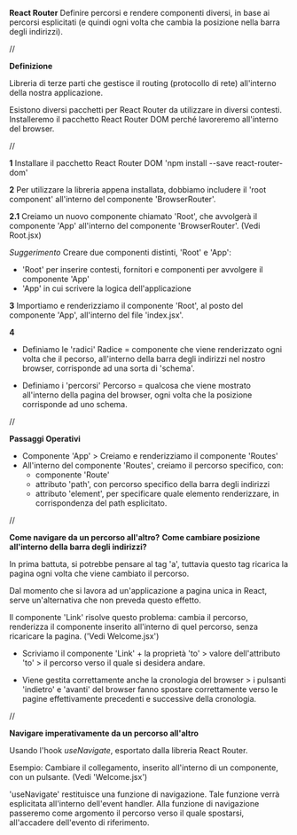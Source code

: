 **React Router**
Definire percorsi e rendere componenti diversi, 
in base ai percorsi esplicitati
(e quindi ogni volta che cambia la posizione nella barra degli indirizzi).

//

**Definizione**

Libreria di terze parti che gestisce il routing (protocollo di rete) all'interno della nostra applicazione.

Esistono diversi pacchetti per React Router da utilizzare in diversi contesti.
Installeremo il pacchetto React Router DOM perché lavoreremo all'interno del browser.

//

**1**
Installare il pacchetto React Router DOM
'npm install --save react-router-dom'

**2**
Per utilizzare la libreria appena installata, 
dobbiamo includere il 'root component' 
all'interno del componente 'BrowserRouter'.

**2.1**
Creiamo un nuovo componente chiamato 'Root',
che avvolgerà il componente 'App'
all'interno del componente 'BrowserRouter'.
(Vedi Root.jsx)

*Suggerimento*
Creare due componenti distinti, 'Root' e 'App':
- 'Root' per inserire contesti, fornitori e componenti per avvolgere il componente 'App'
- 'App' in cui scrivere la logica dell'applicazione

**3**
Importiamo e renderizziamo il componente 'Root', al posto del componente 'App', all'interno del file 'index.jsx'.

**4**
- Definiamo le 'radici'
Radice = componente che viene renderizzato 
ogni volta che il pecorso, all'interno della barra degli indirizzi nel nostro browser, 
corrisponde ad una sorta di 'schema'.

- Definiamo i 'percorsi'
Percorso = qualcosa che viene mostrato all'interno della pagina del browser,
ogni volta che la posizione corrisponde ad uno schema.

//

**Passaggi Operativi**
- Componente 'App' > Creiamo e renderizziamo il componente 'Routes'
- All'interno del componente 'Routes', 
creiamo il percorso specifico, con:
  - componente 'Route'
  - attributo 'path', con percorso specifico della barra degli indirizzi
  - attributo 'element', per specificare quale elemento renderizzare, in corrispondenza del path esplicitato.

//

**Come navigare da un percorso all'altro?**
**Come cambiare posizione all'interno della barra degli indirizzi?**

In prima battuta, si potrebbe pensare al tag 'a', tuttavia questo tag ricarica la pagina ogni volta che viene cambiato il percorso.

Dal momento che si lavora ad un'applicazione a pagina unica in React, serve un'alternativa che non preveda questo effetto.

Il componente 'Link' risolve questo problema: cambia il percorso, renderizza il componente inserito all'interno di quel percorso, senza ricaricare la pagina.
('Vedi Welcome.jsx')

- Scriviamo il componente 'Link' + la proprietà 'to' > valore dell'attributo 'to' > il percorso verso il quale si desidera andare.

- Viene gestita correttamente anche la cronologia del browser > i pulsanti 'indietro' e 'avanti' del browser fanno spostare correttamente verso le pagine effettivamente precedenti e successive della cronologia.

//

**Navigare imperativamente da un percorso all'altro**

Usando l'hook *useNavigate*, esportato dalla libreria React Router.

Esempio:
Cambiare il collegamento, inserito all'interno di un componente, con un pulsante.
(Vedi 'Welcome.jsx')

'useNavigate' restituisce una funzione di navigazione.
Tale funzione verrà esplicitata all'interno dell'event handler.
Alla funzione di navigazione passeremo come argomento il percorso verso il quale spostarsi, all'accadere dell'evento di riferimento.

